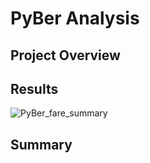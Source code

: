 # PyBer Analysis

## Project Overview



## Results



![PyBer_fare_summary](https://user-images.githubusercontent.com/111674383/195275280-d08e65fc-00a1-4829-8e7b-3773fb4a335c.png)




## Summary
